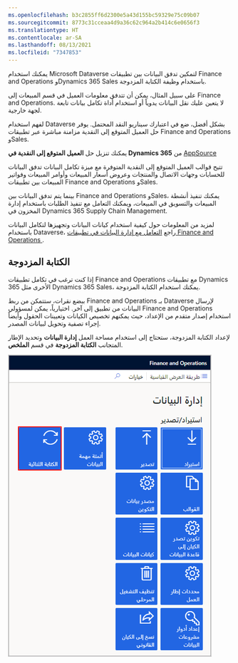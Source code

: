 ```yaml
---
ms.openlocfilehash: b3c2855ff6d2300e5a43d155bc59329e75c09b07
ms.sourcegitcommit: 8773c31cceaa4d9a36c62c964a2b414c6e0656f3
ms.translationtype: HT
ms.contentlocale: ar-SA
ms.lasthandoff: 08/13/2021
ms.locfileid: "7347853"
---
```

يمكنك استخدام Microsoft Dataverse لتمكين تدفق البيانات بين تطبيقات Finance and Operations وDynamics 365 Sales باستخدام وظيفة الكتابة المزدوجة. 

على سبيل المثال، يمكن أن تتدفق معلومات العميل في قسم المبيعات إلى Finance and Operations. لا يتعين عليك نقل البيانات يدوياً أو استخدام أداة تكامل بيانات تابعة لجهة خارجية.

لفهم استخدام Dataverse بشكل أفضل، ضع في اعتبارك سيناريو النقد المحتمل. يوفر حل العميل المتوقع إلى النقدية مزامنة مباشرة عبر تطبيقات Finance and Operations وSales. 

يمكنك تنزيل حل **العميل المتوقع إلى النقدية في Dynamics 365** من [AppSource](https://appsource.microsoft.com/?azure-portal=true)

تتيح قوالب العميل المتوقع إلى النقدية المتوفرة مع ميزة تكامل البيانات تدفق البيانات للحسابات وجهات الاتصال والمنتجات وعروض أسعار المبيعات وأوامر المبيعات وفواتير المبيعات بين تطبيقات Finance and Operations وSales. 

بينما يتم تدفق البيانات بين Finance and Operations وSales، يمكنك تنفيذ أنشطة المبيعات والتسويق في المبيعات، ويمكنك التعامل مع تنفيذ الطلبات باستخدام إدارة المخزون في Dynamics 365 Supply Chain Management.

لمزيد من المعلومات حول كيفية استخدام كيانات البيانات وتجهيزها لتكامل البيانات باستخدام Dataverse، راجع [التعامل مع إدارة البيانات في تطبيقات Finance and Operations ](/learn/modules/work-data-management-finance-operations/?azure-portal=true). 


## <a name="dual-write"></a>الكتابة المزدوجة
إذا كنت ترغب في تكامل تطبيقات Finance and Operations مع تطبيقات Dynamics 365 الأخرى مثل Dynamics 365 Sales، يمكنك استخدام الكتابة المزدوجة. 

ببضع نقرات، ستتمكن من ربط Finance and Operations بـ Dataverse لإرسال البيانات من تطبيق إلى آخر. اختيارياً، يمكن لمسؤولي Finance and Operations استخدام إصدار متقدم من الإعداد، حيث يمكنهم تخصيص الكيانات وتعيينات الحقول وأيضاً إجراء تصفية وتحويل لبيانات المصدر.

لإعداد الكتابة المزدوجة، ستحتاج إلى استخدام مساحة العمل **إدارة البيانات** وتحديد الإطار المتجانب **الكتابة المزدوجة** في قسم **الملخص**.

![لقطة شاشة لمساحة عمل إدارة البيانات تُبرز مربع الكتابة المزدوجة.](../media/data-management.png)
